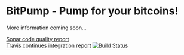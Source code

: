 BitPump - Pump for your bitcoins!
=====================================

More information coming soon...

[Sonar code quality report](https://sonarcloud.io/dashboard?id=gercio_bitpump)<BR>
[Travis continues integration report](https://travis-ci.org/gercio/bitpump) 
[![Build Status](https://api.travis-ci.org/gercio/bitpump.svg?branch=master)](https://travis-ci.org/gercio/bitpump)